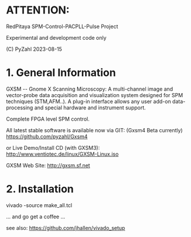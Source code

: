 # **ATTENTION:**

RedPitaya SPM-Control-PACPLL-Pulse Project

Experimental and development code only

(C) PyZahl 2023-08-15

# 1. General Information

GXSM -- Gnome X Scanning Microscopy: A multi-channel image and vector-probe data acquisition and visualization system designed for SPM techniques (STM,AFM..). A plug-in interface allows any user add-on data-processing and special hardware and instrument support.

Complete FPGA level SPM control.

All latest stable software is available now via GIT:
(Gxsm4 Beta currently) https://github.com/pyzahl/Gxsm4

or Live Demo/Install CD (with GXSM3):
http://www.ventiotec.de/linux/GXSM-Linux.iso

GXSM Web Site: http://gxsm.sf.net

# 2. Installation

vivado -source make_all.tcl

... and go get a coffee ...

see also: https://github.com/jhallen/vivado_setup
